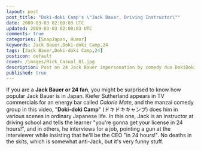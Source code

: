 ```yaml
---           
layout: post
post_title: "Doki-doki Camp's \"Jack Bauer, Driving Instructor\""
date: 2009-03-03 02:00:03 UTC
updated: 2009-03-03 02:00:03 UTC
comments: true
categories: [SnapJapan, Humor]
keywords: Jack Bauer,Doki-doki Camp,24
tags: [Jack Bauer,Doki-doki Camp,24]
posticon: default
cover: /images/Rick_Casual_01.jpg
description: Post on 24 Jack Bauer impersonation by comedy duo DokiDokiCamp, by Rick Cogley.
published: true
---
```


If you are a **Jack Bauer or 24 fan**, you might be surprised to know how popular Jack Bauer is in Japan. Kiefer Sutherland appears in TV commercials for an energy bar called _Calorie Mate_, and the manzai comedy group in this video, "**Doki-doki Camp**" (ドキドキキャンプ) does him in various scenes in ordinary Japanese life. In this one, Jack is an instructor at driving school and tells the learner "you're gonna get your license in 24 hours!", and in others, he interviews for a job, pointing a gun at the interviewer while insisting that he'll be the CEO "in 24 hours!". No deaths in the skits, which is somewhat anti-Jack, but it's very funny stuff. 



